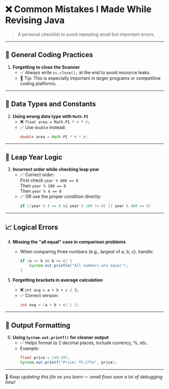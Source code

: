 # ❌ Common Mistakes I Made While Revising Java

> A personal checklist to avoid repeating small but important errors.

---

## 🔁 General Coding Practices

1. **Forgetting to close the Scanner**
   - ✅ Always write `sc.close();` at the end to avoid resource leaks.
   - 🧠 Tip: This is especially important in larger programs or competitive coding platforms.

---

## 🔢 Data Types and Constants

2. **Using wrong data type with `Math.PI`**
   - ❌ `float area = Math.PI * r * r;`  
   - ✅ Use `double` instead:  
     ```java
     double area = Math.PI * r * r;
     ```

---

## 📅 Leap Year Logic

3. **Incorrect order while checking leap year**
   - ✅ Correct order:  
     First check `year % 400 == 0`  
     Then `year % 100 == 0`  
     Then `year % 4 == 0`
   - ✅ OR use the proper condition directly:
     ```java
     if ((year % 4 == 0 && year % 100 != 0) || year % 400 == 0)
     ```

---

## 📈 Logical Errors

4. **Missing the "all equal" case in comparison problems**
   - When comparing three numbers (e.g., largest of a, b, c), handle:
     ```java
     if (a == b && b == c) {
         System.out.println("All numbers are equal");
     }
     ```

5. **Forgetting brackets in average calculation**
   - ❌ `int avg = a + b + c / 3;`  
   - ✅ Correct version:  
     ```java
     int avg = (a + b + c) / 3;
     ```

---

## 🎨 Output Formatting

6. **Using `System.out.printf()` for cleaner output**
   - ✅ Helps format to 2 decimal places, include currency, %, etc.
   - Example:
     ```java
     float price = 149.99f;
     System.out.printf("Price: ₹%.2f%n", price);
     ```

---

📌 _Keep updating this file as you learn — small fixes save a lot of debugging time!_
